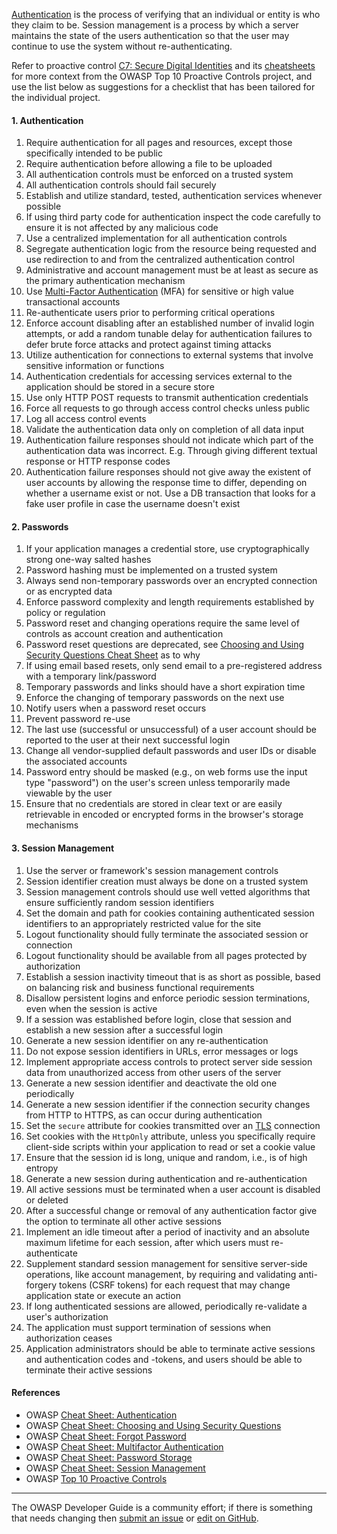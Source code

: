 [Authentication][csauthn] is the process of verifying that an individual or entity is who they claim to be.
Session management is a process by which a server maintains the state of the users authentication
so that the user may continue to use the system without re-authenticating.

Refer to proactive control [C7: Secure Digital Identities][control7] and its [cheatsheets][csproactive-c6]
for more context from the OWASP Top 10 Proactive Controls project,
and use the list below as suggestions for a checklist that has been tailored for the individual project.

#### 1. Authentication

1. Require authentication for all pages and resources, except those specifically intended to be public
2. Require authentication before allowing a file to be uploaded
3. All authentication controls must be enforced on a trusted system
4. All authentication controls should fail securely
5. Establish and utilize standard, tested, authentication services whenever possible
6. If using third party code for authentication inspect the code carefully
    to ensure it is not affected by any malicious code
7. Use a centralized implementation for all authentication controls
8. Segregate authentication logic from the resource being requested and
    use redirection to and from the centralized authentication control
9. Administrative and account management must be at least as secure as the primary authentication mechanism
10. Use [Multi-Factor Authentication][csmfa] (MFA) for sensitive or high value transactional accounts
11. Re-authenticate users prior to performing critical operations
12. Enforce account disabling after an established number of invalid login attempts, or add a random tunable
  delay for authentication failures to defer brute force attacks and protect against timing attacks
13. Utilize authentication for connections to external systems that involve sensitive information or functions
14. Authentication credentials for accessing services external to the application should be stored in a secure store
15. Use only HTTP POST requests to transmit authentication credentials
16. Force all requests to go through access control checks unless public
17. Log all access control events
18. Validate the authentication data only on completion of all data input
19. Authentication failure responses should not indicate which part of the authentication data was incorrect.
   E.g. Through giving different textual response or HTTP response codes
20. Authentication failure responses should not give away the existent of user accounts by allowing the response time to
   differ, depending on whether a username exist or not. Use a DB transaction that looks for a fake user profile in case the
   username doesn't exist

#### 2. Passwords

1. If your application manages a credential store, use cryptographically strong one-way salted hashes
2. Password hashing must be implemented on a trusted system
3. Always send non-temporary passwords over an encrypted connection or as encrypted data
4. Enforce password complexity and length requirements established by policy or regulation
5. Password reset and changing operations require the same level of controls as account creation and authentication
6. Password reset questions are deprecated, see [Choosing and Using Security Questions Cheat Sheet][csquestions] as to why
7. If using email based resets, only send email to a pre-registered address with a temporary link/password
8. Temporary passwords and links should have a short expiration time
9. Enforce the changing of temporary passwords on the next use
10. Notify users when a password reset occurs
11. Prevent password re-use
12. The last use (successful or unsuccessful) of a user account should be reported to the user
    at their next successful login
13. Change all vendor-supplied default passwords and user IDs or disable the associated accounts
14. Password entry should be masked (e.g., on web forms use the input type "password") on the user's screen unless
    temporarily made viewable by the user
15. Ensure that no credentials are stored in clear text or are easily retrievable in encoded or encrypted forms in the
    browser's storage mechanisms

#### 3. Session Management

1. Use the server or framework's session management controls
2. Session identifier creation must always be done on a trusted system
3. Session management controls should use well vetted algorithms that ensure sufficiently random session identifiers
4. Set the domain and path for cookies containing authenticated session identifiers
    to an appropriately restricted value for the site
5. Logout functionality should fully terminate the associated session or connection
6. Logout functionality should be available from all pages protected by authorization
7. Establish a session inactivity timeout that is as short as possible,
    based on balancing risk and business functional requirements
8. Disallow persistent logins and enforce periodic session terminations, even when the session is active
9. If a session was established before login, close that session and establish a new session after a successful login
10. Generate a new session identifier on any re-authentication
11. Do not expose session identifiers in URLs, error messages or logs
12. Implement appropriate access controls to protect server side session data
    from unauthorized access from other users of the server
13. Generate a new session identifier and deactivate the old one periodically
14. Generate a new session identifier if the connection security changes from HTTP to HTTPS,
    as can occur during authentication
15. Set the `secure` attribute for cookies transmitted over an [TLS][tls] connection
16. Set cookies with the `HttpOnly` attribute,
    unless you specifically require client-side scripts within your application to read or set a cookie value
17. Ensure that the session id is long, unique and random, i.e., is of high entropy
18. Generate a new session during authentication and re-authentication
19. All active sessions must be terminated when a user account is disabled or deleted
20. After a successful change or removal of any authentication factor give the option to terminate all other active sessions
21. Implement an idle timeout after a period of inactivity and an absolute maximum lifetime for each session, after
    which users must re-authenticate
22. Supplement standard session management for sensitive server-side operations, like account management, by requiring and
   validating anti-forgery tokens (CSRF tokens) for each request that may change application state or execute an action
23. If long authenticated sessions are allowed, periodically re-validate a user's authorization
24. The application must support termination of sessions when authorization ceases
25. Application administrators should be able to terminate active sessions and authentication codes and -tokens, and users
   should be able to terminate their active sessions

#### References

* OWASP [Cheat Sheet: Authentication][csauthn]
* OWASP [Cheat Sheet: Choosing and Using Security Questions][csquestions]
* OWASP [Cheat Sheet: Forgot Password][csforgot]
* OWASP [Cheat Sheet: Multifactor Authentication][csmfa]
* OWASP [Cheat Sheet: Password Storage][cspass]
* OWASP [Cheat Sheet: Session Management][cssession]
* OWASP [Top 10 Proactive Controls][proactive10]

----

The OWASP Developer Guide is a community effort; if there is something that needs changing
then [submit an issue][issue060206] or [edit on GitHub][edit060206].

[csproactive-c6]: https://cheatsheetseries.owasp.org/IndexProactiveControls.html#c6-implement-digital-identity
[control7]: https://top10proactive.owasp.org/the-top-10/c7-secure-digital-identities/
[csauthn]: https://cheatsheetseries.owasp.org/cheatsheets/Authentication_Cheat_Sheet
[csmfa]: https://cheatsheetseries.owasp.org/cheatsheets/Multifactor_Authentication_Cheat_Sheet
[cspass]: https://cheatsheetseries.owasp.org/cheatsheets/Password_Storage_Cheat_Sheet
[csforgot]: https://cheatsheetseries.owasp.org/cheatsheets/Password_Storage_Cheat_Sheet
[cssession]: https://cheatsheetseries.owasp.org/cheatsheets/Session_Management_Cheat_Sheet
[csquestions]: https://cheatsheetseries.owasp.org/cheatsheets/Choosing_and_Using_Security_Questions_Cheat_Sheet
[edit060206]: https://github.com/OWASP/DevGuide/blob/main/docs/en/04-design/02-web-app-checklist/06-digital-identity.md
[issue060206]: https://github.com/OWASP/DevGuide/issues/new?labels=enhancement&template=request.md&title=Update:%2004-design/02-web-app-checklist/06-digital-identity
[proactive10]: https://top10proactive.owasp.org
[tls]: https://cheatsheetseries.owasp.org/cheatsheets/Transport_Layer_Security_Cheat_Sheet
